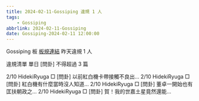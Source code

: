 ```yaml
---
title: 2024-02-11-Gossiping 違規 1 人
tags:
    - Gossiping
abbrlink: 2024-02-11-Gossiping
date: Gossiping-2024-02-11 12:00:00
---
```

Gossiping 板 [板規連結](https://www.ptt.cc/bbs/Gossiping/M.1637425085.A.07D.html)
昨天違規 1 人
<!-- more -->

違規清單
單日 [問卦] 不得超過 3 篇

2/10 HidekiRyuga □ [問卦] 以前紅白機卡帶接觸不良出…
2/10 HidekiRyuga □ [問卦] 紅白機有什麼當時沒人知道…
2/10 HidekiRyuga □ [問卦] 董卓一開始也有匡扶朝政之…
2/10 HidekiRyuga □ [問卦] 賀！我的世嘉土星竟然還能…